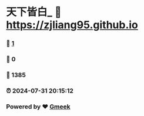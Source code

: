 # 天下皆白_ :link: https://zjliang95.github.io 
### :page_facing_up: [1](https://zjliang95.github.io/tag.html) 
### :speech_balloon: 0 
### :hibiscus: 1385 
### :alarm_clock: 2024-07-31 20:15:12 
### Powered by :heart: [Gmeek](https://github.com/Meekdai/Gmeek)
